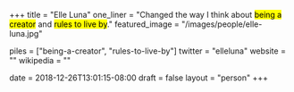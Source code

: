 +++
title = "Elle Luna"
one_liner = "Changed the way I think about <mark>being a creator</mark> and <mark>rules to live by</mark>."
featured_image = "/images/people/elle-luna.jpg"

piles = ["being-a-creator", "rules-to-live-by"]
twitter = "elleluna"
website = ""
wikipedia = ""

date = 2018-12-26T13:01:15-08:00
draft = false
layout = "person"
+++

